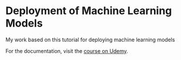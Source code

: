 # Deployment of Machine Learning Models
My work based on this tutorial for deploying machine learning models

For the documentation, visit the [course on Udemy](https://www.udemy.com/deployment-of-machine-learning-models/?couponCode=TIDREPO).
